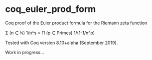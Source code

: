 # coq_euler_prod_form
Coq proof of the Euler product formula for the Riemann zeta function

   Σ (n ∈ ℕ) 1/n^s = Π (p ∈ Primes) 1/(1-1/n^p)

Tested with Coq version 8.10+alpha (September 2019).

Work in progress...
